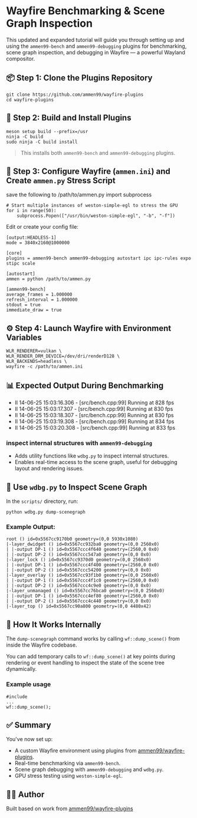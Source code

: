 Wayfire Benchmarking & Scene Graph Inspection
================================================================

This updated and expanded tutorial will guide you through setting up and using the `ammen99-bench` and `ammen99-debugging` plugins for benchmarking, scene graph inspection, and debugging in Wayfire — a powerful Wayland compositor.

📦 Step 1: Clone the Plugins Repository
---------------------------------------

    git clone https://github.com/ammen99/wayfire-plugins 
    cd wayfire-plugins

🔧 Step 2: Build and Install Plugins
------------------------------------

    meson setup build --prefix=/usr
    ninja -C build
    sudo ninja -C build install

> This installs both `ammen99-bench` and `ammen99-debugging` plugins.

📄 Step 3: Configure Wayfire (`ammen.ini`) and Create `ammen.py` Stress Script
------------------------------------
save the following to /path/to/ammen.py
    import subprocess
    
    # Start multiple instances of weston-simple-egl to stress the GPU
    for i in range(50):
        subprocess.Popen(["/usr/bin/weston-simple-egl", "-b", "-f"])

Edit or create your config file:

    [output:HEADLESS-1]
    mode = 3840x2160@1000000
    
    [core]
    plugins = ammen99-bench ammen99-debugging autostart ipc ipc-rules expo stipc scale
    
    [autostart]
    ammen = python /path/to/ammen.py
    
    [ammen99-bench]
    average_frames = 1.000000
    refresh_interval = 1.000000
    stdout = true
    immediate_draw = true

⚙️ Step 4: Launch Wayfire with Environment Variables
----------------------------------------------------

    WLR_RENDERER=vulkan \
    WLR_RENDER_DRM_DEVICE=/dev/dri/renderD128 \
    WLR_BACKENDS=headless \
    wayfire -c /path/to/ammen.ini
    
📊 Expected Output During Benchmarking
--------------------------------------

- II 14-06-25 15:03:16.306 - [src/bench.cpp:99] Running at 828 fps
- II 14-06-25 15:03:17.307 - [src/bench.cpp:99] Running at 830 fps
- II 14-06-25 15:03:18.307 - [src/bench.cpp:99] Running at 830 fps
- II 14-06-25 15:03:19.308 - [src/bench.cpp:99] Running at 834 fps
- II 14-06-25 15:03:20.308 - [src/bench.cpp:99] Running at 833 fps

### inspect internal structures with `ammen99-debugging`

*   Adds utility functions like `wdbg.py` to inspect internal structures.
*   Enables real-time access to the scene graph, useful for debugging layout and rendering issues.

🧪 Use `wdbg.py` to Inspect Scene Graph
-----------------------------------------------

In the `scripts/` directory, run:

    python wdbg.py dump-scenegraph

### Example Output:

    root () id=0x5567cc9170b0 geometry=(0,0 5930x1080)
    |-layer_dwidget () id=0x5567cc932ba0 geometry=(0,0 2560x0)
    | |-output DP-1 () id=0x5567ccc4f640 geometry=(2560,0 0x0)
    | |-output DP-2 () id=0x5567ccc547a0 geometry=(0,0 0x0)
    |-layer_lock () id=0x5567cc9370d0 geometry=(0,0 2560x0)
    | |-output DP-1 () id=0x5567ccc4f400 geometry=(2560,0 0x0)
    | |-output DP-2 () id=0x5567ccc54200 geometry=(0,0 0x0)
    |-layer_overlay () id=0x5567cc93f1b0 geometry=(0,0 2560x0)
    | |-output DP-1 () id=0x5567ccc4f1c0 geometry=(2560,0 0x0)
    | |-output DP-2 () id=0x5567ccc4c9e0 geometry=(0,0 0x0)
    |-layer_unmanaged () id=0x5567cc76bca0 geometry=(0,0 2560x0)
    | |-output DP-1 () id=0x5567ccc4ef80 geometry=(2560,0 0x0)
    | |-output DP-2 () id=0x5567ccc4c440 geometry=(0,0 0x0)
    |-layer_top () id=0x5567cc90a800 geometry=(0,0 4480x42)

📌 How It Works Internally
--------------------------

The `dump-scenegraph` command works by calling `wf::dump_scene()` from inside the Wayfire codebase.

You can add temporary calls to `wf::dump_scene()` at key points during rendering or event handling to inspect the state of the scene tree dynamically.

### Example usage

    #include 
    ...
    wf::dump_scene();

✅ Summary
---------

You've now set up:

*   A custom Wayfire environment using plugins from [ammen99/wayfire-plugins](https://github.com/ammen99/wayfire-plugins).
*   Real-time benchmarking via `ammen99-bench`.
*   Scene graph debugging with `ammen99-debugging` and `wdbg.py`.
*   GPU stress testing using `weston-simple-egl`.


🧑‍💻 Author
------------

Built based on work from [ammen99/wayfire-plugins](https://github.com/ammen99/wayfire-plugins)
